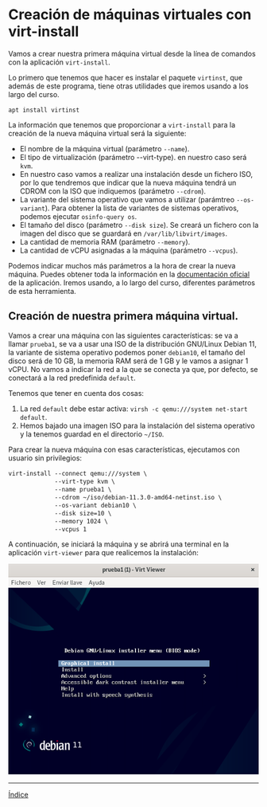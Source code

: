 # Creación de máquinas virtuales con virt-install

Vamos a crear nuestra primera máquina virtual desde la línea de comandos con la aplicación `virt-install`.

Lo primero que tenemos que hacer es instalar el paquete `virtinst`, que además de este programa, tiene otras utilidades que iremos usando a los largo del curso.

```
apt install virtinst
```

La información que tenemos que proporcionar a `virt-install` para la creación de la nueva máquina virtual será la siguiente:

* El nombre de la máquina virtual (parámetro `--name`).
* El tipo de virtualización (parámetro --virt-type). en nuestro caso será `kvm`.
* En nuestro caso vamos a realizar una instalación desde un fichero ISO, por lo que tendremos que indicar que la nueva máquina tendrá un CDROM con la ISO que indiquemos (parámetro `--cdrom`).
* La variante del sistema operativo que vamos a utilizar (parámtreo `--os-variant`). Para obtener la lista de variantes de sistemas operativos, podemos ejecutar `osinfo-query os`. 
* El tamaño del disco (parámetro `--disk size`). Se creará un fichero con la imagen del disco que se guardará en `/var/lib/libvirt/images`.
* La cantidad de memoria RAM (parámetro `--memory`).
* La cantidad de vCPU asignadas a la máquina (parámetro `--vcpus`).

Podemos indicar muchos más parámetros a la hora de crear la nueva máquina. Puedes obtener toda la información en la [documentación oficial](https://github.com/virt-manager/virt-manager/blob/main/man/virt-install.rst) de la aplicación. Iremos usando, a lo largo del curso, diferentes parámetros de esta herramienta.

## Creación de nuestra primera máquina virtual.

Vamos a crear una máquina con las siguientes características: se va a llamar `prueba1`, se va a usar una ISO de la distribución GNU/Linux Debian 11, la variante de sistema operativo podemos poner `debian10`, el tamaño del disco será de 10 GB, la memoria RAM será de 1 GB y le vamos a asignar 1 vCPU. No vamos a indicar la red a la que se conecta ya que, por defecto, se conectará a la red predefinida `default`.

Tenemos que tener en cuenta dos cosas:

1. La red `default` debe estar activa: `virsh -c qemu:///system net-start default`.
2. Hemos bajado una imagen ISO para la instalación del sistema operativo y la tenemos guardad en el directorio `~/ISO`.

Para crear la nueva máquina con esas características, ejecutamos con usuario sin privilegios:

```
virt-install --connect qemu:///system \
			 --virt-type kvm \
			 --name prueba1 \
			 --cdrom ~/iso/debian-11.3.0-amd64-netinst.iso \
			 --os-variant debian10 \
			 --disk size=10 \
			 --memory 1024 \
			 --vcpus 1
```			 

A continuación, se iniciará la máquina y se abrirá una terminal en la aplicación `virt-viewer` para que realicemos la instalación:

![virt-install](img/virt-install1.png)


---

[Índice](https://github.com/josedom24/curso_virtualizacion_linux)
